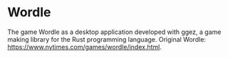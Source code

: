 # Wordle

The game Wordle as a desktop application developed with ggez, a game making library for the Rust programming language.
Original Wordle: https://www.nytimes.com/games/wordle/index.html.

